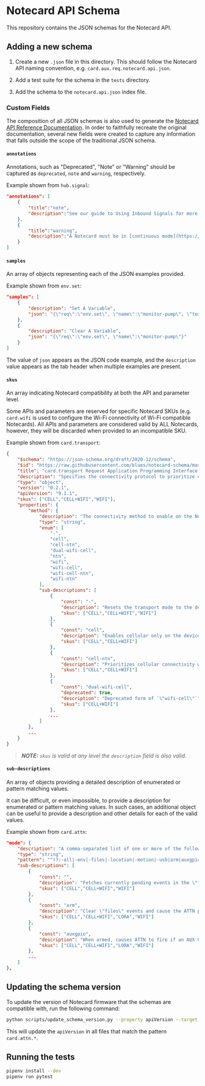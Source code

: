 # Notecard API Schema

This repository contains the JSON schemas for the Notecard API.

## Adding a new schema

1. Create a new `.json` file in this directory. This should follow the Notecard
API naming convention, e.g. `card.aux.req.notecard.api.json`.

2. Add a test suite for the schema in the `tests` directory.

3. Add the schema to the `notecard.api.json` index file.

### Custom Fields

The composition of all JSON schemas is also used to generate the
[Notecard API Reference Documentation](https://dev.blues.io/api-reference/).
In order to faithfully recreate the original documentation, several new fields
were created to capture any information that falls outside the scope of the
traditional JSON schema.

#### `annotations`

Annotations, such as "Deprecated", "Note" or "Warning" should be captured as
`deprecated`, `note` and `warning`, respectively.

Example shown from `hub.signal`:

```json
"annotations": [
    {
        "title":"note",
        "description":"See our guide to Using Inbound Signals for more information on how to set up a host microcontroller or single-board computer to receive inbound signals."
    },
    {
        "title":"warning",
        "description":"A Notecard must be in [continuous mode](https://dev.blues.io/api-reference/notecard-api/hub-requests/latest/#hub-set) and have its `sync` argument set to `true` to receive signals."
    }
]
```

#### `samples`

An array of objects representing each of the JSON examples provided.

Example shown from `env.set`:

```json
"samples": [
    {
        "description": "Set A Variable",
        "json": "{\"req\":\"env.set\", \"name\":\"monitor-pump\", \"text\":\"on\"}"
    },
    {
        "description": "Clear A Variable",
        "json": "{\"req\":\"env.set\", \"name\":\"monitor-pump\"}"
    }
]
```

The value of `json` appears as the JSON code example, and the `description`
value appears as the tab header when multiple examples are present.

#### `skus`

An array indicating Notecard compatibility at both the API and parameter level.

Some APIs and parameters are reserved for specific Notecard SKUs (e.g.
`card.wifi` is used to configure the Wi-Fi connectivity of Wi-Fi compatible
Notecards). All APIs and parameters are considered valid by ALL Notecards,
however, they will be discarded when provided to an incompatible SKU.

Example shown from `card.transport`:

```json
{
    "$schema": "https://json-schema.org/draft/2020-12/schema",
    "$id": "https://raw.githubusercontent.com/blues/notecard-schema/master/card.transport.req.notecard.api.json",
    "title": "card.transport Request Application Programming Interface (API) Schema",
    "description": "Specifies the connectivity protocol to prioritize on the Notecard Cell+WiFi, or when using NTN mode with Starnote and a compatible Notecard.",
    "type": "object",
    "version": "0.2.1",
    "apiVersion": "9.1.1",
    "skus": ["CELL","CELL+WIFI","WIFI"],
    "properties": {
        "method": {
            "description": "The connectivity method to enable on the Notecard.",
            "type": "string",
            "enum": [
                "-",
                "cell",
                "cell-ntn",
                "dual-wifi-cell",
                "ntn",
                "wifi",
                "wifi-cell",
                "wifi-cell-ntn",
                "wifi-ntn"
            ],
            "sub-descriptions": [
                {
                    "const": "-",
                    "description": "Resets the transport mode to the device default.",
                    "skus": ["CELL","CELL+WIFI","WIFI"]
                },
                {
                    "const": "cell",
                    "description": "Enables cellular only on the device.",
                    "skus": ["CELL","CELL+WIFI"]
                },
                {
                    "const": "cell-ntn",
                    "description": "Prioritizes cellular connectivity while falling back to NTN if a cellular connection cannot be established.",
                    "skus": ["CELL","CELL+WIFI"]
                },
                {
                    "const": "dual-wifi-cell",
                    "deprecated": true,
                    "description": "Deprecated form of `\"wifi-cell\"`",
                    "skus": ["CELL+WIFI"]
                },
                ...
            ]
        },
        ...
    }
}
```

> _**NOTE:** `skus` is valid at any level the `description` field is also valid._

#### `sub-descriptions`

An array of objects providing a detailed description of enumerated or pattern
matching values.

It can be difficult, or even impossible, to provide a description for enumerated
or pattern matching values. In such cases, an additional object can be useful to
provide a description and other details for each of the valid values.

Example shown from `card.attn`:

```json
"mode": {
    "description": "A comma-separated list of one or more of the following keywords. Some keywords are only supported on certain types of Notecards.",
    "type": "string",
    "pattern": "^(?:-all|-env|-files|-location|-motion|-usb|arm|auxgpio|connected|disarm|env|files|location|motion|motionchange|rearm|signal|sleep|usb|watchdog|wireless)(?:,\\s*(?:-all|-env|-files|-location|-motion|-usb|arm|auxgpio|connected|disarm|env|files|location|motion|motionchange|rearm|signal|sleep|usb|watchdog|wireless))*\\s*$",
    "sub-descriptions": [
        {
            "const": "",
            "description": "Fetches currently pending events in the \"files\" collection.",
            "skus": ["CELL","CELL+WIFI","WIFI"]
        },
        {
            "const": "arm",
            "description": "Clear \"files\" events and cause the ATTN pin to go LOW. After an event occurs or \"seconds\" has elapsed, the ATTN pin will then go HIGH (a.k.a. \"fires\"). If \"seconds\" is 0, no timeout will be scheduled. If ATTN is armed, calling `arm` again will disarm (briefly pulling ATTN HIGH), then arm (non-idempotent).",
            "skus": ["CELL","CELL+WIFI","LORA","WIFI"]
        },
        {
            "const": "auxgpio",
            "description": "When armed, causes ATTN to fire if an AUX GPIO input changes. Disable by using `-auxgpio`.",
            "skus": ["CELL","CELL+WIFI","LORA","WIFI"]
        },
        ...
    ]
},
```

## Updating the schema version

To update the version of Notecard firmware that the schemas are compatible with,
run the following command:

```bash
python scripts/update_schema_version.py --property apiVersion --target-version 9.1.2 --pattern "card.attn.*"
```

This will update the `apiVersion` in all files that match the pattern `card.attn.*`.

## Running the tests

```bash
pipenv install --dev
pipenv run pytest
```
